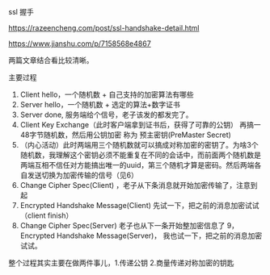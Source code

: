 ssl 握手

https://razeencheng.com/post/ssl-handshake-detail.html

https://www.jianshu.com/p/7158568e4867 

两篇文章结合看比较清晰。



主要过程
1. Client hello，一个随机数 + 自己支持的加密算法有哪些
2. Server hello，一个随机数 + 选定的算法+数字证书
3. Server done,  服务端给个信号，老子该发的都发完了。
4. Client Key Exchange（此时客户端拿到证书后，获得了可靠的公钥） 再搞一48字节随机数，然后用公钥加密 称为 预主密钥(PreMaster Secret)
5. （内心活动）此时两端用三个随机数就可以搞成对称加密的密钥了。为啥3个随机数，我理解这个密钥必须不能重复在不同的会话中，而前面两个随机数是两端互相不信任对方能搞出唯一的uuid，第三个随机才算是密码。然后两端各自发送切换为加密传输的信号（见6）
6. Change Cipher Spec(Client) ，老子从下条消息就开始加密传输了，注意到起
7. Encrypted Handshake Message(Client) 先试一下，把之前的消息加密试试（client finish）
 8. Change Cipher Spec(Server) 老子也从下一条开始整加密信息了
9，Encrypted Handshake Message(Server)， 我也试一下，把之前的消息加密试试。

整个过程其实主要在做两件事儿，1.传递公钥 2.商量传递对称加密的钥匙

